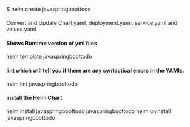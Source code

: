 
#### 
 $ helm create javaspringboottodo

####
Convert and Update Chart.yaml, deployment.yaml, service.yaml and values.yaml

#### Shows Runtime version of yml files
helm template javaspringboottodo

#### lint which will tell you if there are any syntactical errors in the YAMls.
helm lint javaspringboottodo      

#### install the Helm Chart
helm install javaspringboottodo javaspringboottodo
helm uninstall javaspringboottodo